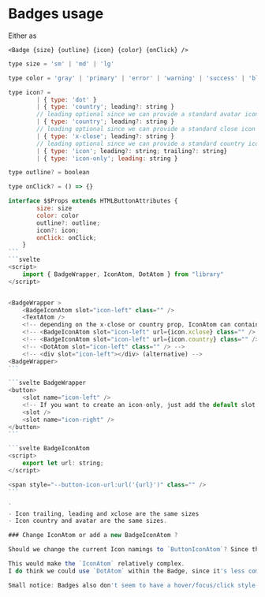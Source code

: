 # Badges usage

Either as

```svelte
<Badge {size} {outline} {icon} {color} {onClick} />
```

````js
type size = 'sm' | 'md' | 'lg'

type color = 'gray' | 'primary' | 'error' | 'warning' | 'success' | 'blue gray' | 'blue light' | 'blue' | 'indigo' | 'purple' | 'pink' | 'rosé' | 'orange'

type icon? =
		| { type: 'dot' }
        | { type: 'country'; leading?: string }
        // leading optional since we can provide a standard avatar icon
        | { type: 'country'; leading?: string }
        // leading optional since we can provide a standard close icon
        | { type: 'x-close'; leading?: string }
        // leading optional since we can provide a standard country icon
		| { type: 'icon'; leading?: string; trailing?: string}
        | { type: 'icon-only'; leading: string }

type outline? = boolean

type onClick? = () => {}

interface $$Props extends HTMLButtonAttributes {
        size: size
        color: color
		outline?: outline;
		icon?: icon;
        onClick: onClick;
	}
```
```svelte
<script>
    import { BadgeWrapper, IconAtom, DotAtom } from "library"
</script>


<BadgeWrapper >
    <BadgeIconAtom slot="icon-left" class="" />
    <TextAtom />
    <!-- depending on the x-close or country prop, IconAtom can contain default url -->
    <!-- <BadgeIconAtom slot="icon-left" url={icon.xclose} class="" /> -->
    <!-- <BadgeIconAtom slot="icon-left" url={icon.country} class="" /> -->
    <!-- <DotAtom slot="icon-left" class="" /> -->
    <!-- <div slot="icon-left"></div> (alternative) -->
<BadgeWrapper>
```

```svelte BadgeWrapper
<button>
	<slot name="icon-left" />
	<!-- If you want to create an icon-only, just add the default slot. -->
	<slot />
	<slot name="icon-right" />
</button>
```

```svelte BadgeIconAtom
<script>
	export let url: string;
</script>

<span style="--button-icon-url:url('{url}')" class="" />
```

`
- Icon trailing, leading and xclose are the same sizes
- Icon country and avatar are the same sizes.

### Change IconAtom or add a new BadgeIconAtom ?

Should we change the current Icon namings to `ButtonIconAtom`? Since there is a difference in props/context being passed between `BadgeIcons` and `ButtonIcons`, there is also a size difference and a style difference. Currently the `IconAtom` is getting the context from it's parent component mainly `destructive` and `hierarchy` are props a `BadgeIcon` won't have,

This would make the `IconAtom` relatively complex.
I do think we could use `DotAtom` within the Badge, since it's less complex

Small notice: Badges also don't seem to have a hover/focus/click style, even though there is a close button involved.

````
